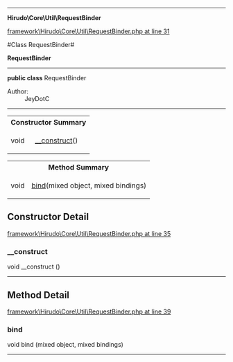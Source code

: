

- - -

**Hirudo\Core\Util\RequestBinder**


<a href="https://github.com/JeyDotC/Hirudo/blob/master/framework/Hirudo/Core/Util/RequestBinder.php#L31" target='_blank'>framework\Hirudo\Core\Util\RequestBinder.php at line 31</a>

#Class RequestBinder#

**RequestBinder**




- - -

<p><strong>public  class</strong> <span>RequestBinder</span></p>

<div class="comment" id="overview_description"><p></p></div>

<dl>
<dt>Author:</dt>
<dd>JeyDotC</dd>
</dl>


<hr />

<table id="summary_constructor">
<tr><th colspan="2">Constructor Summary</th></tr>
<tr>
<td><span class='k'></span> <span class='nx'>void</span></td>
<td class="description"><p class="name"><a href="#__construct">__construct</a>()</p></td>
</tr>
</table>

<table id="summary_method">
<tr><th colspan="2">Method Summary</th></tr>
<tr>
<td><span class='k'></span> <span class='nx'>void</span></td>
<td class="description"><p class="name"><a href="#bind">bind</a>(mixed object, mixed bindings)</p></td>
</tr>
</table>

<h2>Constructor Detail</h2>


<a href="https://github.com/JeyDotC/Hirudo/blob/master/framework/Hirudo/Core/Util/RequestBinder.php#L35" target='_blank'>framework\Hirudo\Core\Util\RequestBinder.php at line 35</a>

<h3 id="__construct">__construct</h3>
<span class='k'></span> <span class='nx'>void</span> <span class='nf'>__construct</span> ()

<div class="details">

</div>

- - -

<h2 id="detail_method">Method Detail</h2>

<a href="https://github.com/JeyDotC/Hirudo/blob/master/framework/Hirudo/Core/Util/RequestBinder.php#L39" target='_blank'>framework\Hirudo\Core\Util\RequestBinder.php at line 39</a>

<h3 id="bind()">bind</h3>
<span class='k'></span> <span class='nx'>void</span> <span class='nf'>bind</span> (mixed object, mixed bindings)

<div class="details">

</div>

- - -

